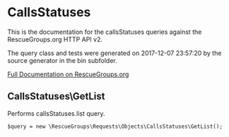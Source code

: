 # CallsStatuses

This is the documentation for the callsStatuses queries against the RescueGroups.org HTTP API v2.

The query class and tests were generated on 2017-12-07 23:57:20 by the source generator in the bin subfolder.

[Full Documentation on RescueGroups.org](https://userguide.rescuegroups.org/display/APIDG/Object+definitions#Objectdefinitions-callsStatuses)

## CallsStatuses\GetList

Performs callsStatuses.list query.

    $query = new \RescueGroups\Requests\Objects\CallsStatuses\GetList();





